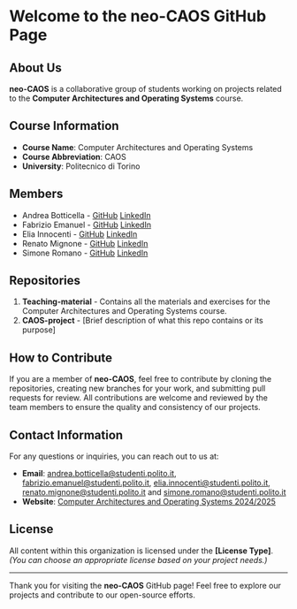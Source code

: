 # Welcome to the **neo-CAOS** GitHub Page

## About Us
**neo-CAOS** is a collaborative group of students working on projects related to the **Computer Architectures and Operating Systems** course. 
<!-- Our organization focuses on practical applications and research in **[field/topic]**, driven by our passion for learning and innovation. -->

## Course Information
- **Course Name**: Computer Architectures and Operating Systems
- **Course Abbreviation**: CAOS
- **University**: Politecnico di Torino

## Members
- Andrea Botticella - [GitHub](https://github.com/botti001) [LinkedIn]()
- Fabrizio Emanuel - [GitHub](https://github.com/briss01) [LinkedIn]()
- Elia Innocenti - [GitHub](https://github.com/eliainnocenti) [LinkedIn](https://www.linkedin.com/in/eliainnocenti/)
- Renato Mignone - [GitHub](https://github.com/RenatoMignone) [LinkedIn]()
- Simone Romano - [GitHub](https://github.com/sroman0) [LinkedIn]()

## Repositories
1. **Teaching-material** - Contains all the materials and exercises for the Computer Architectures and Operating Systems course.
2. **CAOS-project** - [Brief description of what this repo contains or its purpose]
<!--2. **[Repository Name 2]** - [Brief description of what this repo contains or its purpose]-->
<!--3. **[Repository Name 3]** - [Brief description of what this repo contains or its purpose]-->
<!--*(Add or remove repositories as needed)*-->

## How to Contribute
If you are a member of **neo-CAOS**, feel free to contribute by cloning the repositories, creating new branches for your work, and submitting pull requests for review. All contributions are welcome and reviewed by the team members to ensure the quality and consistency of our projects.

## Contact Information
For any questions or inquiries, you can reach out to us at:
- **Email**: [andrea.botticella@studenti.polito.it](mailto:andrea.botticella@studenti.polito.it), [fabrizio.emanuel@studenti.polito.it](mailto:fabrizio.emanuel@studenti.polito.it), [elia.innocenti@studenti.polito.it](mailto:elia.innocenti@studenti.polito.it), [renato.mignone@studenti.polito.it](mailto:renato.mignone@studenti.polito.it) and [simone.romano@studenti.polito.it](mailto:simone.romano@studenti.polito.it)
- **Website**: [Computer Architectures and Operating Systems 2024/2025](https://didattica.polito.it/pls/portal30/gap.pkg_guide.viewGap?p_cod_ins=01GYKUV&p_a_acc=2025&p_header=S&p_lang=IT&multi=N)

## License
All content within this organization is licensed under the **[License Type]**. *(You can choose an appropriate license based on your project needs.)*

---

Thank you for visiting the **neo-CAOS** GitHub page! Feel free to explore our projects and contribute to our open-source efforts.
